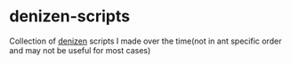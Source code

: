 # denizen-scripts
Collection of [denizen](https://denizenscript.com/) scripts I made over the time(not in ant specific order and may not be useful for most cases)
